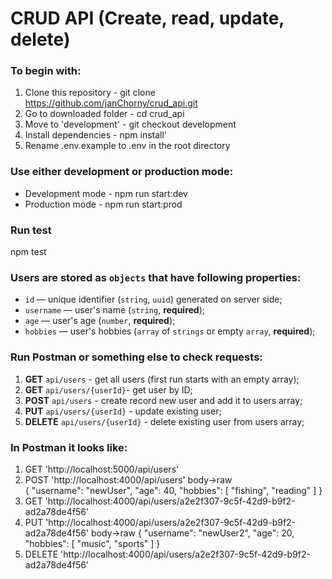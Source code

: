 # CRUD API (Create, read, update, delete)
### To begin with:
1. Clone this repository - git clone https://github.com/janChorny/crud_api.git
2. Go to downloaded folder - cd crud_api
3. Move to 'development' - git checkout development
4. Install dependencies - npm install'
5. Rename .env.example to .env in the root directory

### Use either development or production mode:
- Development mode -  npm run start:dev
- Production mode - npm run start:prod

### Run test
npm test

### Users are stored as `objects` that have following properties:
- `id` — unique identifier (`string`, `uuid`) generated on server side;
- `username` — user's name (`string`, **required**);
- `age` — user's age (`number`, **required**);
- `hobbies` — user's hobbies (`array` of `strings` or empty `array`, **required**);

### Run Postman or something else to check requests:
1. **GET** `api/users` - get all users (first run starts with an empty array);
2. **GET** `api/users/{userId}`- get user by ID;
3. **POST** `api/users` - create record new user and add it to users array;
4. **PUT** `api/users/{userId}` - update existing user;
5. **DELETE** `api/users/{userId}` - delete existing user from users array;

### In Postman it looks like:
1. GET 'http://localhost:5000/api/users'
2. POST 'http://localhost:4000/api/users' 
   body->raw     
   {
        "username": "newUser",
        "age": 40,
        "hobbies": [
            "fishing",
            "reading"
        ]
    }
3. GET 'http://localhost:4000/api/users/a2e2f307-9c5f-42d9-b9f2-ad2a78de4f56'
4. PUT 'http://localhost:4000/api/users/a2e2f307-9c5f-42d9-b9f2-ad2a78de4f56'
   body->raw
      {
        "username": "newUser2",
        "age": 20,
        "hobbies": [
            "music",
            "sports"
        ]
    }
5. DELETE 'http://localhost:4000/api/users/a2e2f307-9c5f-42d9-b9f2-ad2a78de4f56'
